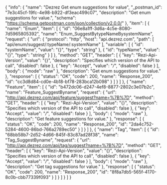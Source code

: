 {
  "info": {
    "name": "Dezrez Get enum suggestions for value",
    "_postman_id": "7e3c45cf-19fc-4e98-b922-df3eac499c07",
    "description": "Get enum suggestions for value.",
    "schema": "https://schema.getpostman.com/json/collection/v2.0.0/"
  },
  "item": [
    {
      "name": "Enum",
      "item": [
        {
          "id": "06e8a1ff-3d6a-4c5e-8080-7d5965805392",
          "name": "Enum_SuggestBytypeNameBysystemName",
          "request": {
            "url": {
              "protocol": "http",
              "host": "api.dezrez.com",
              "path": [
                "api/enum/suggest/:typeName/:systemName"
              ],
              "variable": [
                {
                  "id": "systemName",
                  "value": "{}",
                  "type": "string"
                },
                {
                  "id": "typeName",
                  "value": "{}",
                  "type": "string"
                }
              ]
            },
            "method": "GET",
            "header": [
              {
                "key": "Rezi-Api-Version",
                "value": "{}",
                "description": "Specifies which version of the API to call",
                "disabled": false
              },
              {
                "key": "Accept",
                "value": "*/*",
                "disabled": false
              }
            ],
            "body": {
              "mode": "raw"
            },
            "description": "Get enum suggestions for value."
          },
          "response": [
            {
              "status": "OK",
              "code": 200,
              "name": "Response_200",
              "id": "cc3d8d84-cd0e-4b18-bf78-283bca12b098"
            }
          ]
        }
      ]
    },
    {
      "name": "Feature",
      "item": [
        {
          "id": "b472dc06-d247-4ef8-8877-2802c3e07b2c",
          "name": "Feature_SuggestByname",
          "request": {
            "url": "http://api.dezrez.com/api/feature/suggest?name=%7B%7D",
            "method": "GET",
            "header": [
              {
                "key": "Rezi-Api-Version",
                "value": "{}",
                "description": "Specifies which version of the API to call",
                "disabled": false
              },
              {
                "key": "Accept",
                "value": "*/*",
                "disabled": false
              }
            ],
            "body": {
              "mode": "raw"
            },
            "description": "Get feature suggestions for value."
          },
          "response": [
            {
              "status": "OK",
              "code": 200,
              "name": "Response_200",
              "id": "2da4c752-5284-4600-86bd-766a2789ec50"
            }
          ]
        }
      ]
    },
    {
      "name": "Tag",
      "item": [
        {
          "id": "68bb58b7-2d52-4d66-845f-83c87ad28f38",
          "name": "Tag_SuggestByname",
          "request": {
            "url": "http://api.dezrez.com/api/tag/suggest?name=%7B%7D",
            "method": "GET",
            "header": [
              {
                "key": "Rezi-Api-Version",
                "value": "{}",
                "description": "Specifies which version of the API to call",
                "disabled": false
              },
              {
                "key": "Accept",
                "value": "*/*",
                "disabled": false
              }
            ],
            "body": {
              "mode": "raw"
            },
            "description": "Get tag suggestions for value."
          },
          "response": [
            {
              "status": "OK",
              "code": 200,
              "name": "Response_200",
              "id": "8f8a7db5-565f-4170-8c0b-cbb77339f093"
            }
          ]
        }
      ]
    }
  ]
}